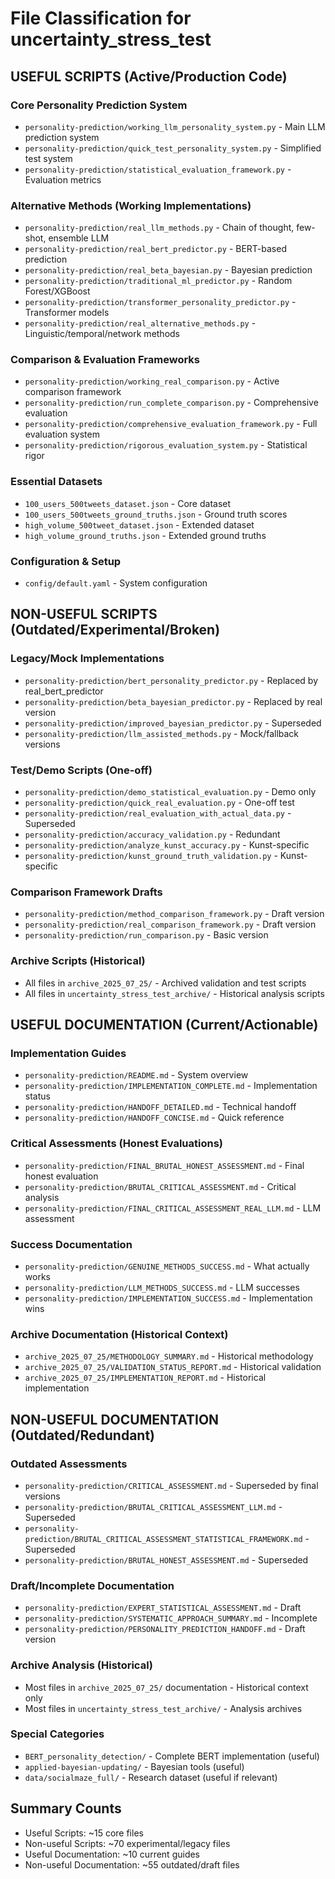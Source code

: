 # File Classification for uncertainty_stress_test

## USEFUL SCRIPTS (Active/Production Code)

### Core Personality Prediction System
- `personality-prediction/working_llm_personality_system.py` - Main LLM prediction system
- `personality-prediction/quick_test_personality_system.py` - Simplified test system  
- `personality-prediction/statistical_evaluation_framework.py` - Evaluation metrics

### Alternative Methods (Working Implementations)
- `personality-prediction/real_llm_methods.py` - Chain of thought, few-shot, ensemble LLM
- `personality-prediction/real_bert_predictor.py` - BERT-based prediction
- `personality-prediction/real_beta_bayesian.py` - Bayesian prediction
- `personality-prediction/traditional_ml_predictor.py` - Random Forest/XGBoost
- `personality-prediction/transformer_personality_predictor.py` - Transformer models
- `personality-prediction/real_alternative_methods.py` - Linguistic/temporal/network methods

### Comparison & Evaluation Frameworks  
- `personality-prediction/working_real_comparison.py` - Active comparison framework
- `personality-prediction/run_complete_comparison.py` - Comprehensive evaluation
- `personality-prediction/comprehensive_evaluation_framework.py` - Full evaluation system
- `personality-prediction/rigorous_evaluation_system.py` - Statistical rigor

### Essential Datasets
- `100_users_500tweets_dataset.json` - Core dataset
- `100_users_500tweets_ground_truths.json` - Ground truth scores
- `high_volume_500tweet_dataset.json` - Extended dataset
- `high_volume_ground_truths.json` - Extended ground truths

### Configuration & Setup
- `config/default.yaml` - System configuration

## NON-USEFUL SCRIPTS (Outdated/Experimental/Broken)

### Legacy/Mock Implementations
- `personality-prediction/bert_personality_predictor.py` - Replaced by real_bert_predictor
- `personality-prediction/beta_bayesian_predictor.py` - Replaced by real version
- `personality-prediction/improved_bayesian_predictor.py` - Superseded
- `personality-prediction/llm_assisted_methods.py` - Mock/fallback versions

### Test/Demo Scripts (One-off)
- `personality-prediction/demo_statistical_evaluation.py` - Demo only
- `personality-prediction/quick_real_evaluation.py` - One-off test
- `personality-prediction/real_evaluation_with_actual_data.py` - Superseded
- `personality-prediction/accuracy_validation.py` - Redundant
- `personality-prediction/analyze_kunst_accuracy.py` - Kunst-specific
- `personality-prediction/kunst_ground_truth_validation.py` - Kunst-specific

### Comparison Framework Drafts
- `personality-prediction/method_comparison_framework.py` - Draft version
- `personality-prediction/real_comparison_framework.py` - Draft version  
- `personality-prediction/run_comparison.py` - Basic version

### Archive Scripts (Historical)
- All files in `archive_2025_07_25/` - Archived validation and test scripts
- All files in `uncertainty_stress_test_archive/` - Historical analysis scripts

## USEFUL DOCUMENTATION (Current/Actionable)

### Implementation Guides
- `personality-prediction/README.md` - System overview
- `personality-prediction/IMPLEMENTATION_COMPLETE.md` - Implementation status
- `personality-prediction/HANDOFF_DETAILED.md` - Technical handoff
- `personality-prediction/HANDOFF_CONCISE.md` - Quick reference

### Critical Assessments (Honest Evaluations)
- `personality-prediction/FINAL_BRUTAL_HONEST_ASSESSMENT.md` - Final honest evaluation
- `personality-prediction/BRUTAL_CRITICAL_ASSESSMENT.md` - Critical analysis
- `personality-prediction/FINAL_CRITICAL_ASSESSMENT_REAL_LLM.md` - LLM assessment

### Success Documentation
- `personality-prediction/GENUINE_METHODS_SUCCESS.md` - What actually works
- `personality-prediction/LLM_METHODS_SUCCESS.md` - LLM successes
- `personality-prediction/IMPLEMENTATION_SUCCESS.md` - Implementation wins

### Archive Documentation (Historical Context)
- `archive_2025_07_25/METHODOLOGY_SUMMARY.md` - Historical methodology
- `archive_2025_07_25/VALIDATION_STATUS_REPORT.md` - Historical validation
- `archive_2025_07_25/IMPLEMENTATION_REPORT.md` - Historical implementation

## NON-USEFUL DOCUMENTATION (Outdated/Redundant)

### Outdated Assessments
- `personality-prediction/CRITICAL_ASSESSMENT.md` - Superseded by final versions
- `personality-prediction/BRUTAL_CRITICAL_ASSESSMENT_LLM.md` - Superseded
- `personality-prediction/BRUTAL_CRITICAL_ASSESSMENT_STATISTICAL_FRAMEWORK.md` - Superseded
- `personality-prediction/BRUTAL_HONEST_ASSESSMENT.md` - Superseded

### Draft/Incomplete Documentation  
- `personality-prediction/EXPERT_STATISTICAL_ASSESSMENT.md` - Draft
- `personality-prediction/SYSTEMATIC_APPROACH_SUMMARY.md` - Incomplete
- `personality-prediction/PERSONALITY_PREDICTION_HANDOFF.md` - Draft version

### Archive Analysis (Historical)
- Most files in `archive_2025_07_25/` documentation - Historical context only
- Most files in `uncertainty_stress_test_archive/` - Analysis archives

### Special Categories
- `BERT_personality_detection/` - Complete BERT implementation (useful)
- `applied-bayesian-updating/` - Bayesian tools (useful)
- `data/socialmaze_full/` - Research dataset (useful if relevant)

## Summary Counts
- Useful Scripts: ~15 core files
- Non-useful Scripts: ~70 experimental/legacy files  
- Useful Documentation: ~10 current guides
- Non-useful Documentation: ~55 outdated/draft files